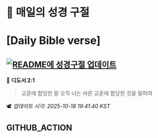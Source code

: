 # 🙏 매일의 성경 구절
# [Daily Bible verse]
## [![README에 성경구절 업데이트](https://github.com/DONGSUKA/first_test/actions/workflows/update-readme-bible.yml/badge.svg)](https://github.com/DONGSUKA/first_test/actions/workflows/update-readme-bible.yml)
<!-- START_BIBLE_VERSE -->
📖 **디도서 2:1**
> 교훈에 합당한 말 오직 너는 바른 교훈에 합당한 것을 말하여

🕊️ _업데이트 시각: 2025-10-18 19:41:40 KST_
  <!-- END_BIBLE_VERSE -->
## GITHUB_ACTION
